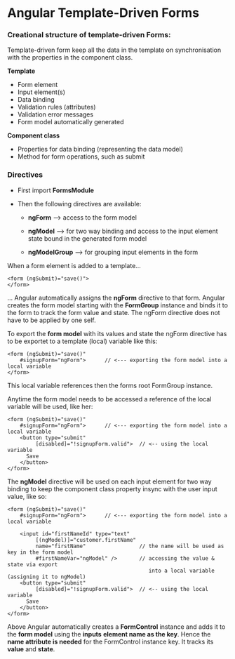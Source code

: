 # Angular Template-Driven Forms

### Creational structure of template-driven Forms:

Template-driven form keep all the data in the template on synchronisation with the properties in the component class.

**Template**

* Form element
* Input element\(s\)
* Data binding
* Validation rules \(attributes\)
* Validation error messages
* Form model automatically generated

**Component class**

* Properties for data binding \(representing the data model\)
* Method for form operations, such as submit

### Directives

* First import **FormsModule**
* Then the following directives are available:

  * **ngForm**                 --&gt; access to the form model
  * **ngModel**               --&gt; for two way binding and access to the input element   
                                       state bound in the generated form model

  * **ngModelGroup**    --&gt; for grouping input elements in the form

When a form element is added to a template...

```
<form (ngSubmit)="save()">
</form>
```

...  Angular automatically assigns the **ngForm** directive to that form. Angular creates the form model starting with the **FormGroup** instance and binds it to the form to track the form value and state. The ngForm directive does not have to be applied by one self.

To export the **form model** with its values and state the ngForm directive has to be exportet to a template \(local\) variable like this:

```
<form (ngSubmit)="save()"
    #signupForm="ngForm">      // <--- exporting the form model into a local variable
</form>
```

This local variable references then the forms root FormGroup instance.

Anytime the form model needs to be accessed a reference of the local variable will be used, like her:

```
<form (ngSubmit)="save()"
    #signupForm="ngForm">      // <--- exporting the form model into a local variable
    <button type="submit"
         [disabled]="!signupForm.valid">  // <-- using the local variable
      Save
    </button>
</form>
```

The **ngModel** directive will be used on each input element for two way binding to keep the component class property insync with the user input value, like so:

```
<form (ngSubmit)="save()"
    #signupForm="ngForm">      // <--- exporting the form model into a local variable

    <input id="firstNameId" type="text"
         [(ngModel)]="customer.firstName"
         name="firstName"                 // the name will be used as key in the form model
         #firstNameVar="ngModel" />       // accessing the value & state via export 
                                             into a local variable (assigning it to ngModel)     
    <button type="submit"
         [disabled]="!signupForm.valid">  // <-- using the local variable
      Save
    </button>
</form>
```

Above Angular automatically creates a **FormControl** instance and adds it to the **form model** using the **inputs** **element name as the key**. Hence the **name attribute is needed** for the FormControl instance key. It tracks its **value** and **state**.

